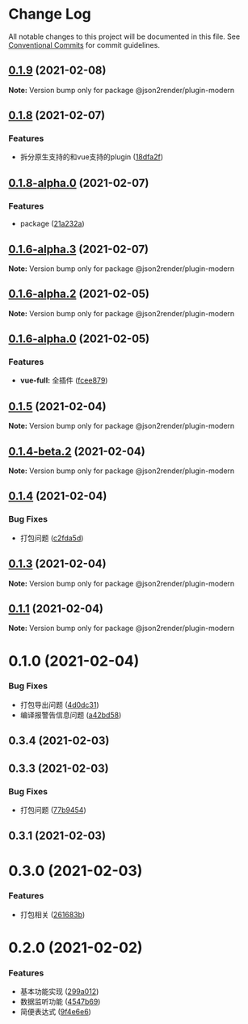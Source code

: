 # Change Log

All notable changes to this project will be documented in this file.
See [Conventional Commits](https://conventionalcommits.org) for commit guidelines.

## [0.1.9](https://github.com/fyl080801/json-to-render/compare/@json2render/plugin-modern@0.1.8...@json2render/plugin-modern@0.1.9) (2021-02-08)

**Note:** Version bump only for package @json2render/plugin-modern





## [0.1.8](https://github.com/fyl080801/json-to-render/compare/@json2render/plugin-modern@0.1.8-alpha.0...@json2render/plugin-modern@0.1.8) (2021-02-07)


### Features

* 拆分原生支持的和vue支持的plugin ([18dfa2f](https://github.com/fyl080801/json-to-render/commit/18dfa2f42db009d39f515910008319e582b0364c))





## [0.1.8-alpha.0](https://github.com/fyl080801/json-to-render/compare/@json2render/plugin-modern@0.1.6-alpha.3...@json2render/plugin-modern@0.1.8-alpha.0) (2021-02-07)


### Features

* package ([21a232a](https://github.com/fyl080801/json-to-render/commit/21a232a82766424503b2fb7aa78d0a3b5704ecfd))





## [0.1.6-alpha.3](https://github.com/fyl080801/json-to-render/compare/@json2render/plugin-modern@0.1.6-alpha.2...@json2render/plugin-modern@0.1.6-alpha.3) (2021-02-07)

**Note:** Version bump only for package @json2render/plugin-modern





## [0.1.6-alpha.2](https://github.com/fyl080801/json-to-render/compare/@json2render/plugin-modern@0.1.6-alpha.0...@json2render/plugin-modern@0.1.6-alpha.2) (2021-02-05)

**Note:** Version bump only for package @json2render/plugin-modern





## [0.1.6-alpha.0](https://github.com/fyl080801/json-to-render/compare/@json2render/plugin-modern@0.1.5...@json2render/plugin-modern@0.1.6-alpha.0) (2021-02-05)


### Features

* **vue-full:** 全插件 ([fcee879](https://github.com/fyl080801/json-to-render/commit/fcee879876d95b1dee572e2442179251b195f2ad))





## [0.1.5](https://github.com/fyl080801/json-to-render/compare/@json2render/plugin-modern@0.1.4-beta.2...@json2render/plugin-modern@0.1.5) (2021-02-04)

**Note:** Version bump only for package @json2render/plugin-modern





## [0.1.4-beta.2](https://github.com/fyl080801/json-to-render/compare/@json2render/plugin-modern@0.1.4...@json2render/plugin-modern@0.1.4-beta.2) (2021-02-04)

**Note:** Version bump only for package @json2render/plugin-modern





## [0.1.4](https://github.com/fyl080801/json-to-render/compare/@json2render/plugin-modern@0.1.3...@json2render/plugin-modern@0.1.4) (2021-02-04)


### Bug Fixes

* 打包问题 ([c2fda5d](https://github.com/fyl080801/json-to-render/commit/c2fda5dd375ab6adc9061a917e39490f65753279))





## [0.1.3](https://github.com/fyl080801/json-to-render/compare/@json2render/plugin-modern@0.1.1...@json2render/plugin-modern@0.1.3) (2021-02-04)

**Note:** Version bump only for package @json2render/plugin-modern





## [0.1.1](https://github.com/fyl080801/json-to-render/compare/@json2render/plugin-modern@0.1.0...@json2render/plugin-modern@0.1.1) (2021-02-04)

**Note:** Version bump only for package @json2render/plugin-modern





# 0.1.0 (2021-02-04)


### Bug Fixes

* 打包导出问题 ([4d0dc31](https://github.com/fyl080801/json-to-render/commit/4d0dc31bb2cd16dbc4c41119c012313fb4d5296d))
* 编译报警告信息问题 ([a42bd58](https://github.com/fyl080801/json-to-render/commit/a42bd58521ea8fd247159ad9a9734f1f63fdfa80))



## 0.3.4 (2021-02-03)



## 0.3.3 (2021-02-03)


### Bug Fixes

* 打包问题 ([77b9454](https://github.com/fyl080801/json-to-render/commit/77b9454e654e07918207aff8bdbf95db14607370))



## 0.3.1 (2021-02-03)



# 0.3.0 (2021-02-03)


### Features

* 打包相关 ([261683b](https://github.com/fyl080801/json-to-render/commit/261683b32f382f0fe877fe9cd53565fc875f4d24))



# 0.2.0 (2021-02-02)


### Features

* 基本功能实现 ([299a012](https://github.com/fyl080801/json-to-render/commit/299a012a61b81af12890f5c05edc43ae3a89e392))
* 数据监听功能 ([4547b69](https://github.com/fyl080801/json-to-render/commit/4547b692f4e8876c8e873c8553b37fbd147ab721))
* 简便表达式 ([9f4e6e6](https://github.com/fyl080801/json-to-render/commit/9f4e6e65937ffaeff8e90ef72c5e3591ceb73b0b))
